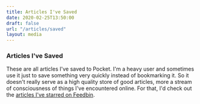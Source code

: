 ```yaml
---
title: Articles I've Saved
date: 2020-02-25T13:50:00
draft: false
url: "/articles/saved"
layout: media
---
```


### Articles I've Saved
These are all articles I've saved to Pocket. I'm a heavy user and sometimes use it just to save something very quickly instead of bookmarking it. So it doesn't really serve as a high quality store of good articles, more a stream of consciousness of things I've encountered online. For that, I'd check out the [articles I've starred on Feedbin](/articles/liked).

